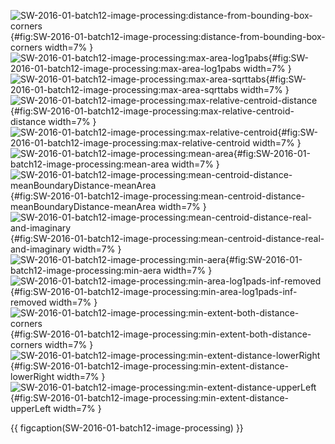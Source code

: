 <!-- MDFIGINCLUDE(SW-2016-01-batch12-image-processing) -->
<div id="fig:SW-2016-01-batch12-image-processing">

![SW-2016-01-batch12-image-processing:distance-from-bounding-box-corners](img/SW-2016-01-batch12-image-processing/distance-from-bounding-box-corners.png){#fig:SW-2016-01-batch12-image-processing:distance-from-bounding-box-corners width=7% }
![SW-2016-01-batch12-image-processing:max-area-log1pabs](img/SW-2016-01-batch12-image-processing/max-area-log1pabs.png){#fig:SW-2016-01-batch12-image-processing:max-area-log1pabs width=7% }
![SW-2016-01-batch12-image-processing:max-area-sqrttabs](img/SW-2016-01-batch12-image-processing/max-area-sqrttabs.png){#fig:SW-2016-01-batch12-image-processing:max-area-sqrttabs width=7% }
![SW-2016-01-batch12-image-processing:max-relative-centroid-distance](img/SW-2016-01-batch12-image-processing/max-relative-centroid-distance.png){#fig:SW-2016-01-batch12-image-processing:max-relative-centroid-distance width=7% }
![SW-2016-01-batch12-image-processing:max-relative-centroid](img/SW-2016-01-batch12-image-processing/max-relative-centroid.png){#fig:SW-2016-01-batch12-image-processing:max-relative-centroid width=7% }
![SW-2016-01-batch12-image-processing:mean-area](img/SW-2016-01-batch12-image-processing/mean-area.png){#fig:SW-2016-01-batch12-image-processing:mean-area width=7% }
![SW-2016-01-batch12-image-processing:mean-centroid-distance-meanBoundaryDistance-meanArea](img/SW-2016-01-batch12-image-processing/mean-centroid-distance-meanBoundaryDistance-meanArea.png){#fig:SW-2016-01-batch12-image-processing:mean-centroid-distance-meanBoundaryDistance-meanArea width=7% }
![SW-2016-01-batch12-image-processing:mean-centroid-distance-real-and-imaginary](img/SW-2016-01-batch12-image-processing/mean-centroid-distance-real-and-imaginary.png){#fig:SW-2016-01-batch12-image-processing:mean-centroid-distance-real-and-imaginary width=7% }
![SW-2016-01-batch12-image-processing:min-aera](img/SW-2016-01-batch12-image-processing/min-aera.png){#fig:SW-2016-01-batch12-image-processing:min-aera width=7% }
![SW-2016-01-batch12-image-processing:min-area-log1pads-inf-removed](img/SW-2016-01-batch12-image-processing/min-area-log1pads-inf-removed.png){#fig:SW-2016-01-batch12-image-processing:min-area-log1pads-inf-removed width=7% }
![SW-2016-01-batch12-image-processing:min-extent-both-distance-corners](img/SW-2016-01-batch12-image-processing/min-extent-both-distance-corners.png){#fig:SW-2016-01-batch12-image-processing:min-extent-both-distance-corners width=7% }
![SW-2016-01-batch12-image-processing:min-extent-distance-lowerRight](img/SW-2016-01-batch12-image-processing/min-extent-distance-lowerRight.png){#fig:SW-2016-01-batch12-image-processing:min-extent-distance-lowerRight width=7% }
![SW-2016-01-batch12-image-processing:min-extent-distance-upperLeft](img/SW-2016-01-batch12-image-processing/min-extent-distance-upperLeft.png){#fig:SW-2016-01-batch12-image-processing:min-extent-distance-upperLeft width=7% }

{{ figcaption(SW-2016-01-batch12-image-processing) }}
</div>
<!-- /MDFIGINCLUDE(SW-2016-01-batch12-image-processing) -->
